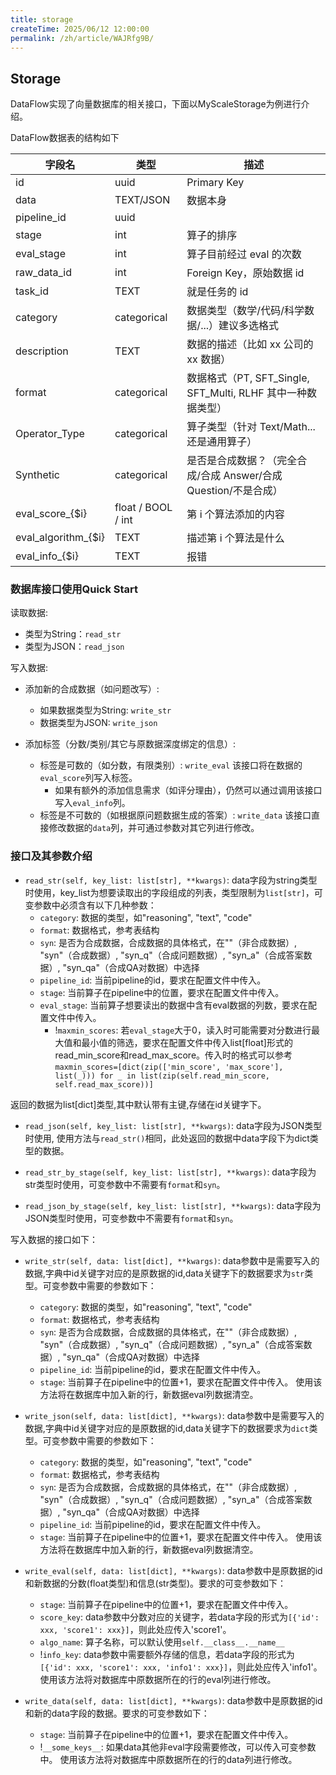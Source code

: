 ```yaml
---
title: storage
createTime: 2025/06/12 12:00:00
permalink: /zh/article/WAJRfg9B/
---
```


## Storage

DataFlow实现了向量数据库的相关接口，下面以MyScaleStorage为例进行介绍。

DataFlow数据表的结构如下

| 字段名              | 类型                | 描述                                                         |
|---------------------|---------------------|--------------------------------------------------------------|
| id                  | uuid                 | Primary Key                                                  |
| data                | TEXT/JSON                    | 数据本身                                                    |
| pipeline_id         | uuid   |                                                              |
| stage               | int                 | 算子的排序                                                  |
| eval_stage          | int                 | 算子目前经过 eval 的次数                                    |
| raw_data_id         | int                 | Foreign Key，原始数据 id                                    |
| task_id             | TEXT                | 就是任务的 id                                               |
| category            | categorical         | 数据类型（数学/代码/科学数据/...）建议多选格式              |
| description         | TEXT                | 数据的描述（比如 xx 公司的 xx 数据）                        |
| format              | categorical         | 数据格式（PT, SFT_Single, SFT_Multi, RLHF 其中一种数据类型）|
| Operator_Type       | categorical         | 算子类型（针对 Text/Math... 还是通用算子）                 |
| Synthetic           | categorical         | 是否是合成数据？（完全合成/合成 Answer/合成 Question/不是合成）|
| eval_score_{$i}     | float / BOOL / int  | 第 i 个算法添加的内容                                       |
| eval_algorithm_{$i} | TEXT                | 描述第 i 个算法是什么                                       |
| eval_info_{$i}      | TEXT                | 报错                                                         |


### 数据库接口使用Quick Start

读取数据:
- 类型为String：``read_str``
- 类型为JSON：``read_json``

写入数据:
- 添加新的合成数据（如问题改写）:
    * 如果数据类型为String: ``write_str``
    * 数据类型为JSON: ``write_json``

- 添加标签（分数/类别/其它与原数据深度绑定的信息）:
    * 标签是可数的（如分数，有限类别）: ``write_eval`` 该接口将在数据的``eval_score``列写入标签。
        + 如果有额外的添加信息需求（如评分理由），仍然可以通过调用该接口写入``eval_info``列。
    * 标签是不可数的（如根据原问题数据生成的答案）: ``write_data`` 该接口直接修改数据的``data``列，并可通过参数对其它列进行修改。

### 接口及其参数介绍

- ``read_str(self, key_list: list[str], **kwargs)``: data字段为string类型时使用，key_list为想要读取出的字段组成的列表，类型限制为``list[str]``，可变参数中必须含有以下几种参数：
    * ``category``: 数据的类型，如"reasoning", "text", "code"
    * ``format``: 数据格式，参考表结构
    * ``syn``: 是否为合成数据，合成数据的具体格式，在""（非合成数据）, "syn"（合成数据）, "syn_q"（合成问题数据）, "syn_a"（合成答案数据）, "syn_qa"（合成QA对数据）中选择 
    * ``pipeline_id``: 当前pipeline的id，要求在配置文件中传入。
    * ``stage``: 当前算子在pipeline中的位置，要求在配置文件中传入。
    * ``eval_stage``: 当前算子想要读出的数据中含有eval数据的列数，要求在配置文件中传入。
        + !``maxmin_scores``: 若``eval_stage``大于0，读入时可能需要对分数进行最大值和最小值的筛选，要求在配置文件中传入list[float]形式的read_min_score和read_max_score。传入时的格式可以参考``maxmin_scores=[dict(zip(['min_score', 'max_score'], list(_))) for _ in list(zip(self.read_min_score, self.read_max_score))]``

返回的数据为list[dict]类型,其中默认带有主键,存储在id关键字下。

- ``read_json(self, key_list: list[str], **kwargs)``: data字段为JSON类型时使用, 使用方法与``read_str()``相同，此处返回的数据中data字段下为dict类型的数据。

- ``read_str_by_stage(self, key_list: list[str], **kwargs)``: data字段为str类型时使用，可变参数中不需要有``format``和``syn``。

- ``read_json_by_stage(self, key_list: list[str], **kwargs)``: data字段为JSON类型时使用，可变参数中不需要有``format``和``syn``。

写入数据的接口如下：

- ``write_str(self, data: list[dict], **kwargs)``: data参数中是需要写入的数据,字典中id关键字对应的是原数据的id,data关键字下的数据要求为``str``类型。可变参数中需要的参数如下：
    * ``category``: 数据的类型，如"reasoning", "text", "code"
    * ``format``: 数据格式，参考表结构
    * ``syn``: 是否为合成数据，合成数据的具体格式，在""（非合成数据）, "syn"（合成数据）, "syn_q"（合成问题数据）, "syn_a"（合成答案数据）, "syn_qa"（合成QA对数据）中选择 
    * ``pipeline_id``: 当前pipeline的id，要求在配置文件中传入。
    * ``stage``: 当前算子在pipeline中的位置+1，要求在配置文件中传入。
使用该方法将在数据库中加入新的行，新数据eval列数据清空。

- ``write_json(self, data: list[dict], **kwargs)``: data参数中是需要写入的数据,字典中id关键字对应的是原数据的id,data关键字下的数据要求为``dict``类型。可变参数中需要的参数如下：
    * ``category``: 数据的类型，如"reasoning", "text", "code"
    * ``format``: 数据格式，参考表结构
    * ``syn``: 是否为合成数据，合成数据的具体格式，在""（非合成数据）, "syn"（合成数据）, "syn_q"（合成问题数据）, "syn_a"（合成答案数据）, "syn_qa"（合成QA对数据）中选择 
    * ``pipeline_id``: 当前pipeline的id，要求在配置文件中传入。
    * ``stage``: 当前算子在pipeline中的位置+1，要求在配置文件中传入。
使用该方法将在数据库中加入新的行，新数据eval列数据清空。

- ``write_eval(self, data: list[dict], **kwargs)``: data参数中是原数据的id和新数据的分数(float类型)和信息(str类型)。要求的可变参数如下：
    * ``stage``: 当前算子在pipeline中的位置+1，要求在配置文件中传入。    
    * ``score_key``: data参数中分数对应的关键字，若data字段的形式为``[{'id': xxx, 'score1': xxx}]``，则此处应传入'score1'。
    * ``algo_name``: 算子名称，可以默认使用``self.__class__.__name__``
    * !``info_key``: data参数中需要额外存储的信息，若data字段的形式为``[{'id': xxx, 'score1': xxx, 'info1': xxx}]``，则此处应传入'info1'。
使用该方法将对数据库中原数据所在的行的eval列进行修改。

- ``write_data(self, data: list[dict], **kwargs)``: data参数中是原数据的id和新的data字段的数据。要求的可变参数如下：
    * ``stage``: 当前算子在pipeline中的位置+1，要求在配置文件中传入。
    * !``__some_keys__``: 如果data其他非eval字段需要修改，可以传入可变参数中。
使用该方法将对数据库中原数据所在的行的data列进行修改。
